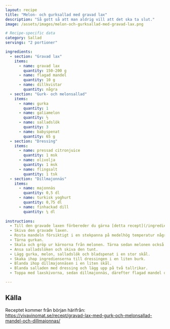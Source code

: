 ```yaml
---
layout: recipe
title: "Melon- och gurksallad med gravad lax"
description: "Så gott så att man aldrig vill att det ska ta slut."
image: /assets/images/melon-och-gurksallad-med-gravad-lax.png

# Recipe-specific data
category: Sallad
servings: "2 portioner"

ingredients:
  - section: "Gravad lax"
    items:
      - name: gravad lax
        quantity: 150-200 g
      - name: flagad mandel
        quantity: 10 g
      - name: dillkvistar
        quantity: några
  - section: "Gurk- och melonsallad"
    items:
      - name: gurka
        quantity: 1
      - name: galiamelon
        quantity: ½
      - name: salladslök
        quantity: 3
      - name: babyspenat
        quantity: 65 g
  - section: "Dressing"
    items:
      - name: pressad citronjuice
        quantity: 1 msk
      - name: olivolja
        quantity: 1 msk
      - name: flingsalt
        quantity: 1 tsk
  - section: "Dillmajonnäs"
    items:
      - name: majonnäs
        quantity: 0,5 dl
      - name: turkisk yoghurt
        quantity: 0,75 dl
      - name: finhackad dill
        quantity: ¼ dl
        
instructions:
  - Till den gravade laxen förbereder du gärna [detta recept](/ingrediens/2024/09/30/gravad-lax-med-dill-och-citron.html) och använder hälften här.
  - Skiva den gravade laxen.
  - Rosta mandeln försiktigt i en stekpanna på medelhög temperatur några minuter till fin färg.
  - Tärna gurkan.
  - Skala och gröp ur kärnorna från melonen. Tärna sedan melonen också.
  - Ansa salladslöken och skiva den tunt.
  - Lägg gurka, melon, salladslök och bladspenat i en stor skål.
  - Skaka ihop ingredienserna till dressingen i en liten burk.
  - Blanda ihop dillmajonnäsen i en liten skål.
  - Blanda salladen med dressing och lägg upp på två tallrikar.
  - Toppa med laxskivorna, sedan dillmajonnäs, därefter flagad mandel och sist några dillkvistar.  

---
```

## Källa

Receptet kommer från början härifrån: https://vivavinomat.se/recept/gravad-lax-med-gurk-och-melonsallad-mandel-och-dillmajonnas/
